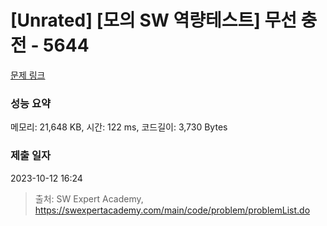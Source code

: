 # [Unrated] [모의 SW 역량테스트] 무선 충전 - 5644 

[문제 링크](https://swexpertacademy.com/main/code/problem/problemDetail.do?contestProbId=AWXRDL1aeugDFAUo) 

### 성능 요약

메모리: 21,648 KB, 시간: 122 ms, 코드길이: 3,730 Bytes

### 제출 일자

2023-10-12 16:24



> 출처: SW Expert Academy, https://swexpertacademy.com/main/code/problem/problemList.do